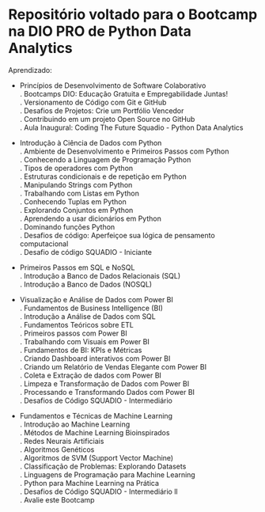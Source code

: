 <h1>Repositório voltado para o Bootcamp na DIO PRO de Python Data Analytics</h1>

Aprendizado:

- Princípios de Desenvolvimento de Software Colaborativo <br>
  . Bootcamps DIO: Educação Gratuita e Empregabilidade Juntas! <br>
  . Versionamento de Código com Git e GitHub <br>
  . Desafios de Projetos: Crie um Portfólio Vencedor <br>
  . Contribuindo em um projeto Open Source no GitHub <br>
  . Aula Inaugural: Coding The Future Squadio - Python Data Analytics <br>
  
- Introdução à Ciência de Dados com Python <br>
  . Ambiente de Desenvolvimento e Primeiros Passos com Python <br>
  . Conhecendo a Linguagem de Programação Python <br>
  . Tipos de operadores com Python <br>
  . Estruturas condicionais e de repetição em Python <br>
  . Manipulando Strings com Python <br>
  . Trabalhando com Listas em Python <br>
  . Conhecendo Tuplas em Python <br>
  . Explorando Conjuntos em Python <br>
  . Aprendendo a usar dicionários em Python <br>
  . Dominando funções Python <br>
  . Desafios de código: Aperfeiçoe sua lógica de pensamento computacional <br>
  . Desafio de código SQUADIO - Iniciante <br>
  
- Primeiros Passos em SQL e NoSQL <br>
  . Introdução a Banco de Dados Relacionais (SQL) <br>
  . Introdução a Banco de Dados (NOSQL) <br>
  
- Visualização e Análise de Dados com Power BI <br>
  . Fundamentos de Business Intelligence (BI) <br>
  . Introdução a Análise de Dados com SQL <br>
  . Fundamentos Teóricos sobre ETL <br>
  . Primeiros passos com Power BI <br>
  . Trabalhando com Visuais em Power BI <br>
  . Fundamentos de BI: KPIs e Métricas <br>
  . Criando Dashboard interativos com Power BI <br>
  . Criando um Relatório de Vendas Elegante com Power BI <br>
  . Coleta e Extração de dados com Power BI <br>
  . Limpeza e Transformação de Dados com Power BI <br>
  . Processando e Transformando Dados com Power BI <br>
  . Desafios de Código SQUADIO - Intermediário <br>
  
- Fundamentos e Técnicas de Machine Learning <br>
  . Introdução ao Machine Learning <br>
  . Métodos de Machine Learning Bioinspirados <br>
  . Redes Neurais Artificiais <br>
  . Algoritmos Genéticos <br>
  . Algoritmos de SVM (Support Vector Machine) <br>
  . Classificação de Problemas: Explorando Datasets <br>
  . Linguagens de Programação para Machine Learning <br>
  . Python para Machine Learning na Prática <br>
  . Desafios de Código SQUADIO - Intermediário ll <br>
  . Avalie este Bootcamp <br>
